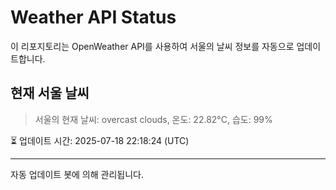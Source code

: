 
# Weather API Status

이 리포지토리는 OpenWeather API를 사용하여 서울의 날씨 정보를 자동으로 업데이트합니다.

## 현재 서울 날씨
> 서울의 현재 날씨: overcast clouds, 온도: 22.82°C, 습도: 99%

⏳ 업데이트 시간: 2025-07-18 22:18:24 (UTC)

---
자동 업데이트 봇에 의해 관리됩니다.
